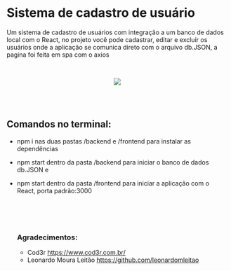 # Sistema de cadastro de usuário
Um sistema de cadastro de usuários com integração a um banco de dados local com o React, no projeto você pode cadastrar, editar e excluir os usuários onde a aplicação se comunica direto com o arquivo db.JSON, a pagina foi feita em spa com o axios

<br>

<p align="center">
  <img src="https://i.imgur.com/GFZpGP2.png">
</p>

<br>
<br>

<h2>Comandos no terminal:</h2>
<ul>
<li>npm i nas duas pastas /backend e /frontend para instalar as dependências<p></li>
</ul>
<ul>
<li>npm start dentro da pasta /backend para iniciar o banco de dados db.JSON e<p></li>
</ul>
<ul>
<li>npm start dentro da pasta /frontend para iniciar a aplicação com o React, porta padrão:3000<p></li>
<br>
<br>
<br>
<h3>Agradecimentos:</h3>
<ul>
<li>Cod3r <a href="https://www.cod3r.com.br/">https://www.cod3r.com.br/</a></li>
<li>Leonardo Moura Leitão <a href="https://github.com/leonardomleitao">https://github.com/leonardomleitao</a></li>
</ul>
